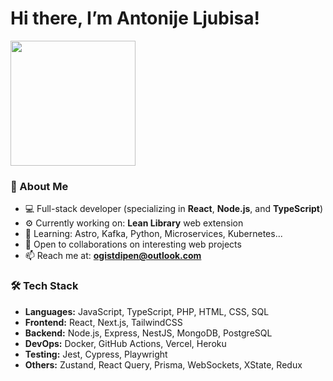 # Hi there, I’m Antonije Ljubisa!

<p align="start">
  <img src="https://media0.giphy.com/media/v1.Y2lkPTc5MGI3NjExeXNxaGpjc2E3Y3c2ejhqcGx3cnNjb2d0MTVkN290Nm92cWdxMjh2NyZlcD12MV9pbnRlcm5hbF9naWZfYnlfaWQmY3Q9Zw/ghCX1B38YFXAwttIkg/giphy.gif" width="200" />
</p>

### 🧠 About Me

- 💻 Full-stack developer (specializing in **React**, **Node.js**, and **TypeScript**)
- ⚙️ Currently working on: **Lean Library** web extension
- 🌱 Learning: Astro, Kafka, Python, Microservices, Kubernetes...
- 🤝 Open to collaborations on interesting web projects
- 📫 Reach me at: **ogistdipen@outlook.com**

### 🛠️ Tech Stack

- **Languages:** JavaScript, TypeScript, PHP, HTML, CSS, SQL  
- **Frontend:** React, Next.js, TailwindCSS  
- **Backend:** Node.js, Express, NestJS, MongoDB, PostgreSQL  
- **DevOps:** Docker, GitHub Actions, Vercel, Heroku  
- **Testing:** Jest, Cypress, Playwright  
- **Others:** Zustand, React Query, Prisma, WebSockets, XState, Redux
